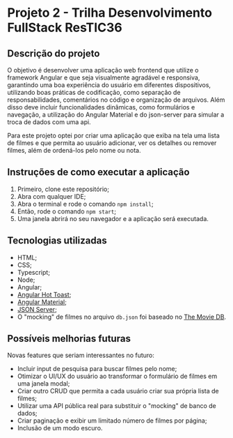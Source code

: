 # Projeto 2 - Trilha Desenvolvimento FullStack ResTIC36

## Descrição do projeto

O objetivo é desenvolver uma aplicação web frontend que utilize o framework Angular e que seja visualmente agradável e responsiva, garantindo uma boa experiência do usuário em diferentes dispositivos, utilizando boas práticas de codificação, como separação de responsabilidades, comentários no código e organização de arquivos. Além disso deve incluir funcionalidades dinâmicas, como formulários e navegação, a utilização do Angular Material e do json-server para simular a troca de dados com uma api.

Para este projeto optei por criar uma aplicação que exiba na tela uma lista de filmes e que permita ao usuário adicionar, ver os detalhes ou remover filmes, além de ordená-los pelo nome ou nota.

## Instruções de como executar a aplicação

1. Primeiro, clone este repositório;
2. Abra com qualquer IDE;
3. Abra o terminal e rode o comando `npm install`;
4. Então, rode o comando `npm start`;
5. Uma janela abrirá no seu navegador e a aplicação será executada.

## Tecnologias utilizadas

- HTML;
- CSS;
- Typescript;
- Node;
- Angular;
- [Angular Hot Toast](https://ngxpert.github.io/hot-toast/);
- [Angular Material](https://material.angular.io/);
- [JSON Server](https://www.npmjs.com/package/json-server);
- O "mocking" de filmes no arquivo `db.json` foi baseado no [The Movie DB](https://www.themoviedb.org/).

## Possíveis melhorias futuras

Novas features que seriam interessantes no futuro:

- Incluir input de pesquisa para buscar filmes pelo nome;
- Otimizar o UI/UX do usuário ao transformar o formulário de filmes em uma janela modal;
- Criar outro CRUD que permita a cada usuário criar sua própria lista de filmes;
- Utilizar uma API pública real para substituir o "mocking" de banco de dados;
- Criar paginação e exibir um limitado número de filmes por página;
- Inclusão de um modo escuro.
